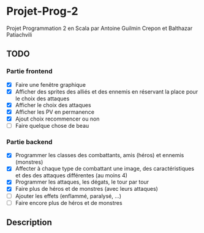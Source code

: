 # Projet-Prog-2
Projet Programmation 2 en Scala par Antoine Guilmin Crepon et Balthazar Patiachvili

## TODO

### Partie frontend

- [x] Faire une fenêtre graphique
- [x] Afficher des sprites des alliés et des ennemis en réservant la place pour le choix des attaques
- [x] Afficher le choix des attaques
- [x] Afficher les PV en permanence
- [x] Ajout choix recommencer ou non
- [ ] Faire quelque chose de beau

### Partie backend

- [x] Programmer les classes des combattants, amis (héros) et ennemis (monstres)
- [x] Affecter à chaque type de combattant une image, des caractéristiques et des des attaques différentes (au moins 4)
- [x] Programmer les attaques, les dégats, le tour par tour
- [x] Faire plus de héros et de monstres (avec leurs attaques)
- [ ] Ajouter les effets (enflammé, paralysé, ...)
- [ ] Faire encore plus de héros et de monstres

## Description
